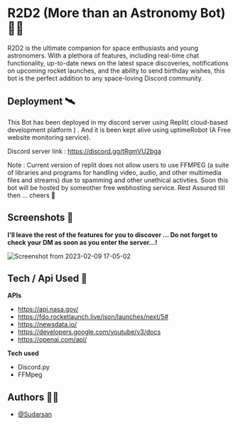 
# R2D2 (More than an Astronomy Bot) 👨‍🚀️

R2D2 is the ultimate companion for space enthusiasts and young astronomers. With a plethora of features, including real-time chat functionality, up-to-date news on the latest space discoveries, notifications on upcoming rocket launches, and the ability to send birthday wishes, this bot is the perfect addition to any space-loving Discord community.



## Deployment 🛰️
This Bot has been deployed in my discord server using Replit( cloud-based development platform ) . And it is been kept alive using uptimeRobot (A Free website monitoring service). 

Discord server link : https://discord.gg/tRgmVU2bga 




Note : Current version of replit does not allow users to use FFMPEG (a suite of libraries and programs for handling video, audio, and other multimedia files and streams) due to spamming and other unethical activties. Soon this bot will be hosted by someother free webhosting service. Rest Assured till then ... cheers 🍻️

## Screenshots 🚀️


**I'll leave the rest of the features for you to discover ... Do not forget to check your DM as soon as you enter the server...!**

![Screenshot from 2023-02-09 17-05-02](https://user-images.githubusercontent.com/95534365/217803279-1988fd38-0032-44ec-8ced-bfbb451ca958.png)






## Tech / Api Used 🌌️

**APIs**

* https://api.nasa.gov/
* https://fdo.rocketlaunch.live/json/launches/next/5#
* https://newsdata.io/
* https://developers.google.com/youtube/v3/docs
* https://openai.com/api/

**Tech used**
* Discord.py
* FFMpeg



## Authors 👨‍🚀️

- [@Sudarsan](https://github.com/fieryfalcon)
